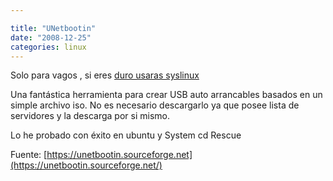 ```yaml
---

title: "UNetbootin"
date: "2008-12-25"
categories: linux
---
```


Solo para vagos , si eres [duro usaras syslinux](https://kounch-mac.blogspot.com.es/2010/06/como-crear-un-dispositivo-usb-de-inicio_18.html#more "Como-crear-un-dispositivo-usb-de-inicio")

Una fantástica herramienta para crear USB auto arrancables basados en un simple archivo iso. No es necesario descargarlo ya que posee lista de servidores y la descarga por si mismo.

Lo he probado con éxito en ubuntu y System cd Rescue

Fuente: [https://unetbootin.sourceforge.net](https://unetbootin.sourceforge.net/)
